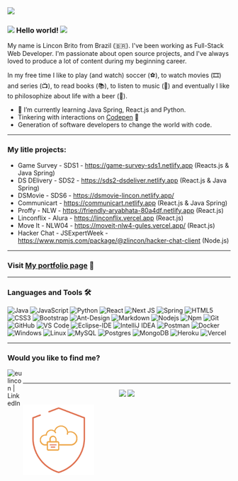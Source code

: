 <img src="https://user-images.githubusercontent.com/74038190/225813708-98b745f2-7d22-48cf-9150-083f1b00d6c9.gif" width="500px">

### <img src="https://github.com/TheDudeThatCode/TheDudeThatCode/blob/master/Assets/Hi.gif" width="29px"> Hello world!&nbsp;<img src="https://github.com/TheDudeThatCode/TheDudeThatCode/blob/master/Assets/Earth.gif" width="24px">


My name is Lincon Brito from Brazil (🇧🇷). I've been working as Full-Stack Web Developer. I'm passionate about open source projects, and I've always loved to produce a lot of content during my beginning career.

In my free time I like to play (and watch) soccer (⚽️), to watch movies (🎞️) and series (📺), to read books (📚), to listen to music (🎵) and eventually I like to philosophize about life with a beer (🍺).

- 🌱 I’m currently learning Java Spring, React.js and Python.
- Tinkering with interactions on <a href="https://codepen.io/zlincon"> Codepen</a> 🏓
- Generation of software developers to change the world with code.

---

### My litle projects:
- Game Survey - SDS1 - https://game-survey-sds1.netlify.app (Reacts.js & Java Spring)
- DS DElivery - SDS2 - https://sds2-dsdeliver.netlify.app (React.js & Java Spring)
- DSMovie - SDS6 - https://dsmovie-lincon.netlify.app/
- Communicart - https://communicart.netlify.app (React.js & Java Spring)
- Proffy - NLW - https://friendly-aryabhata-80a4df.netlify.app (React.js)
- Linconflix - Alura - https://linconflix.vercel.app (React.js)
- Move It - NLW04 - https://moveit-nlw4-gules.vercel.app/ (React.js)
- Hacker Chat - JSExpertWeek - https://www.npmjs.com/package/@zlincon/hacker-chat-client (Node.js)

---

### Visit <a target="__blank" href="https://eulincon.github.io"> My portfolio page</a> 📂

---

### Languages and Tools 🛠 

![Java](http://img.shields.io/badge/-Java-5B4638?style=flat-square&logo=java&logoColor=ffffff)
![JavaScript](https://img.shields.io/badge/-JavaScript-%23F7DF1C?style=flat-square&logo=javascript&logoColor=000000&labelColor=%23F7DF1C&color=%23FFCE5A)
![Python](http://img.shields.io/badge/-Python-3776AB?style=flat-square&logo=python&logoColor=ffffff)
<img alt="React" src="https://img.shields.io/badge/react-%2320232a.svg?style=flat-square&logo=react&logoColor=%2361DAFB"/>
<img alt="Next JS" src="https://img.shields.io/badge/nextjs-%23000000.svg?style=flat-square&logo=next.js&logoColor=white"/>
<img alt="Spring" src="https://img.shields.io/badge/spring-%236DB33F.svg?style=flat-square&logo=spring&logoColor=white"/>
![HTML5](https://img.shields.io/badge/-HTML5-%23E44D27?style=flat-square&logo=html5&logoColor=ffffff)
![CSS3](https://img.shields.io/badge/-CSS3-%231572B6?style=flat-square&logo=css3)
![Bootstrap](https://img.shields.io/badge/-Bootstrap-563D7C?style=flat-square&logo=Bootstrap)
<img alt="Ant-Design" src="https://img.shields.io/badge/-AntDesign-%230170FE?style=flat-square&logo=ant-design&logoColor=white"/>
![Markdown](https://img.shields.io/badge/-Markdown-000000?style=flat-square&logo=markdown)
![Nodejs](https://img.shields.io/badge/-Nodejs-339933?style=flat-square&logo=Node.js&logoColor=ffffff)
![Npm](https://img.shields.io/badge/-npm-CB3837?style=flat-square&logo=npm)
![Git](https://img.shields.io/badge/-Git-%23F05032?style=flat-square&logo=git&logoColor=%23ffffff)
![GitHub](https://img.shields.io/badge/-GitHub-181717?style=flat-square&logo=github)
![VS Code](http://img.shields.io/badge/-VS%20Code-007ACC?style=flat-square&logo=visual-studio-code&logoColor=ffffff)
![Eclipse-IDE](http://img.shields.io/badge/-Eclipse-2C2255?style=flat-square&logo=eclipse&logoColor=ffffff)
<img alt="IntelliJ IDEA" src="https://img.shields.io/badge/IntelliJIDEA-000000.svg?style=flat-square&logo=intellij-idea&logoColor=white"/>
<img alt="Postman" src="https://img.shields.io/badge/Postman-FF6C37?style=flat-square&logo=postman&logoColor=white" />
![Docker](http://img.shields.io/badge/-Docker-0db7ed?style=flat-square&logo=docker&logoColor=ffffff)
![Windows](http://img.shields.io/badge/-Windows-0078D6?style=flat-square&logo=windows&logoColor=ffffff)
<img alt="Linux" src="https://img.shields.io/badge/Linux-FCC624?style=flat-square&logo=linux&logoColor=black">
<img alt="MySQL" src="https://img.shields.io/badge/-MySQL-F29111?style=flat-square&logo=mysql&logoColor=FFFFFF">
<img alt="Postgres" src ="https://img.shields.io/badge/postgres-%23316192.svg?style=flat-square&logo=postgresql&logoColor=white"/>
<img alt="MongoDB" src="https://img.shields.io/badge/-MongoDB-4DB33D?style=flat-square&logo=mongodb&logoColor=FFFFFF">
<img alt="Heroku" src="https://img.shields.io/badge/Heroku-%23430098.svg?style=flat-square&logo=heroku&logoColor=white"/>
<img alt="Vercel" src="http://img.shields.io/badge/-Vercel-black?style=flat-square&logo=vercel&logoColor=white">

---

### Would you like to find me?


[<img align="left" alt="eulincon | LinkedIn" width="35px" src="https://i.pinimg.com/originals/de/b4/6f/deb46f02a59e3b3a2aa58fac16290d63.gif" />](https://www.linkedin.com/in/zlincon)

<br />

---

<p align = "center">
  <img src = "https://github-readme-stats.vercel.app/api?username=eulincon&show_icons=true&theme=radical&line_height=33&count_private=true">
  <img src = "https://github-readme-stats.vercel.app/api/top-langs/?username=eulincon&layout=compact&theme=radical&langs_count=6&card_width=250">
</p>

<!--
**zlincon/zlincon** is a ✨ _special_ ✨ repository because its `README.md` (this file) appears on your GitHub profile.

Here are some ideas to get you started:

- 🔭 I’m currently working on ...
- 👯 I’m looking to collaborate on ...
- 🤔 I’m looking for help with ...
- 💬 Ask me about ...
- 📫 How to reach me: ...
- 😄 Pronouns: ...
- ⚡ Fun fact: ...
-->
<img src='badges/cloudsec_zupit.png' alt='badges/cloudsec_zupit.png' width='160px' />
